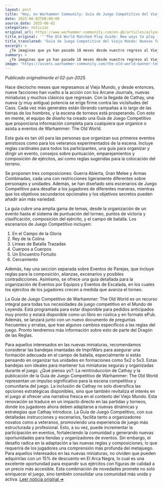 ```yaml
---
layout: post
title: "Hoy, en Warhammer Community: Guía de Juego Competitivo del Viejo Mundo: Nuevas formas de jugar en el Mundo de Leyenda - Comunidad Warhammer"
date: 2025-06-02T00:00:00
source_date: 2025-06-02
categories: noticias
original_url: https://www.warhammer-community.com/en-gb/articles/azlyvdkm/the-old-world-matched-play-guide-new-ways-to-play-in-the-world-of-legend/
title_original: '''The Old World Matched Play Guide: New ways to play in the World of Legend - Warhammer Community'''
title_translated: "Guía de Juego Competitivo del Viejo Mundo: Nuevas formas de jugar en el Mundo de Leyenda - Comunidad Warhammer"
excerpt: >
  ¿Te imaginas que ya han pasado 18 meses desde nuestro regreso al Viejo Mundo? Con nueve facciones, nuevos miniaturas y el regreso de clásicos, el universo de Warhammer: The Old World está más vibrante que nunca. La llegada de Cathay añade un nuevo poder a la lucha contra el Caos. La Guía de Juego Competitivo ofrece todo lo necesario para organizar o participar en eventos, desde reglas básicas hasta consejos sobre puntuación y composición de ejércitos. Con escenarios desafiantes y objetivos secundarios opcionales, esta guía es imprescindible tanto para novatos como para veteranos. Prepárate para sumergirte en el Mundo de Leyenda con esta completa herramienta que estará disponible pronto en formato físico y digital.
summary: >
  ¿Te imaginas que ya han pasado 18 meses desde nuestro regreso al Viejo Mundo? Con nueve facciones, nuevos miniaturas y el regreso de clásicos, el universo de Warhammer: The Old World está más vibrante que nunca. La llegada de Cathay añade un nuevo poder a la lucha contra el Caos. La Guía de Juego Competitivo ofrece todo lo necesario para organizar o participar en eventos, desde reglas básicas hasta consejos sobre puntuación y composición de ejércitos. Con escenarios desafiantes y objetivos secundarios opcionales, esta guía es imprescindible tanto para novatos como para veteranos. Prepárate para sumergirte en el Mundo de Leyenda con esta completa herramienta que estará disponible pronto en formato físico y digital.
image: "https://assets.warhammer-community.com/the-old-world-banner-test.jpg"
---
```


*Publicado originalmente el 02-jun-2025.*

Hace dieciocho meses que regresamos al Viejo Mundo, y desde entonces, nueve facciones han vuelto a la acción con los Arcane Journals, nuevas miniaturas y muchos clásicos que regresan. Con la llegada de Cathay, una nueva (y muy antigua) potencia se erige firme contra las vicisitudes del Caos. Cada vez más generales están librando campañas a lo largo de las tierras de los hombres, y la escena de torneos está prosperando. Con esto en mente, el equipo de diseño ha creado una Guía de Juego Competitivo que proporciona información completa para cualquiera que organice o asista a eventos de Warhammer: The Old World.

Esta guía es tan útil para las personas que organizan sus primeros eventos amistosos como para los veteranos experimentados de la escena. Incluye reglas cardinales para todos los participantes, una guía para organizar y dirigir un evento, consejos sobre puntuación, emparejamientos y composición de ejércitos, así como reglas sugeridas para la colocación del terreno.

Se proponen tres composiciones: Guerra Abierta, Gran Melee y Armas Combinadas, cada una con restricciones ligeramente diferentes sobre personajes y unidades. Además, se han diseñado seis escenarios de Juego Competitivo para desafiar a los jugadores de diferentes maneras, mientras que los objetivos secundarios opcionales y los objetivos secretos pueden añadir aún más variedad.

La guía cubre una amplia gama de temas, desde la organización de un evento hasta el sistema de puntuación del torneo, puntos de victoria y clasificación, composición del ejército, y el campo de batalla. Los escenarios de Juego Competitivo incluyen:

1. En el Campo de la Gloria
2. Rey de la Colina
3. Líneas de Batalla Trazadas
4. Cuerpos a Cuerpos
5. Un Encuentro Fortuito
6. Cercamiento

Además, hay una sección separada sobre Eventos de Parejas, que incluye reglas para la composición, alianzas, escenarios y posibles contradicciones. Asimismo, se ofrece una guía detallada para la organización de Eventos por Equipos y Eventos de Escalada, en los cuales los ejércitos de los jugadores crecen a medida que avanza el torneo.

La Guía de Juego Competitivo de Warhammer: The Old World es un recurso integral para todas tus necesidades de juego competitivo en el Mundo de Leyenda. Está programada para estar disponible para pedidos anticipados muy pronto y estará disponible como un libro en rústica y en formato ePub. Además, se lanzará junto con un nuevo documento de preguntas frecuentes y erratas, que trae algunos cambios específicos a las reglas del juego. Pronto tendremos más información sobre esto de parte del Dragón de las Reglas.

Para aquellos interesados en las nuevas miniaturas, recomendamos considerar las bandejas imantadas de ImpriWars para asegurar una formación adecuada en el campo de batalla, especialmente si estás pensando en organizar tus unidades en formaciones como 5x2 o 5x3. Estas bandejas son ideales para mantener tus miniaturas seguras y organizadas durante el juego.
¿Qué pienso yo?: La reintroducción de Cathay y la publicación de la Guía de Juego Competitivo de Warhammer: The Old World representan un impulso significativo para la escena competitiva y comunitaria del juego. La inclusión de Cathay no solo diversifica las opciones estratégicas disponibles, sino que también revitaliza el interés en el juego al ofrecer una narrativa fresca en el contexto del Viejo Mundo. Esta renovación se traduce en un impacto directo en las partidas y torneos, donde los jugadores ahora deben adaptarse a nuevas dinámicas y estrategias que Cathay introduce. La Guía de Juego Competitivo, con sus detalladas instrucciones y escenarios, facilita tanto a organizadores novatos como a veteranos, promoviendo una experiencia de juego más estructurada y profesional. Esto, a su vez, puede incrementar la participación en eventos, fortaleciendo la comunidad y generando nuevas oportunidades para tiendas y organizadores de eventos. Sin embargo, el desafío radica en la adaptación a las nuevas reglas y composiciones, lo que requerirá de los jugadores una comprensión más profunda del metajuego. Para aquellos interesados en las nuevas miniaturas, no olviden que pueden adquirirlas con un 15% de descuento en El Arca Negra, lo cual es una excelente oportunidad para expandir sus ejércitos con figuras de calidad a un precio más accesible. Esta combinación de novedades promete no solo enriquecer el juego, sino también consolidar una comunidad más unida y activa.
[Leer noticia original ➜](https://www.warhammer-community.com/en-gb/articles/azlyvdkm/the-old-world-matched-play-guide-new-ways-to-play-in-the-world-of-legend/)

